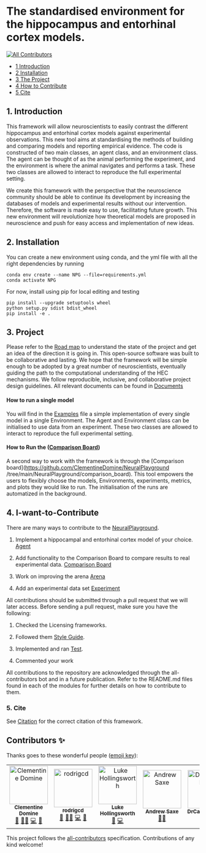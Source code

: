 # The  standardised environment for the hippocampus and entorhinal cortex models. 
<!-- ALL-CONTRIBUTORS-BADGE:START - Do not remove or modify this section -->
[![All Contributors](https://img.shields.io/badge/all_contributors-5-orange.svg?style=flat-square)](#contributors-)
<!-- ALL-CONTRIBUTORS-BADGE:END -->



* [1 Introduction](#1-Introduction)
* [2 Installation ](#2-Installation)
* [3 The Project](#3-Project)
* [4 How to Contribute](#4-I-want-to-Contribute)
* [5 Cite ](#5-Cite)

## 1. Introduction

This framework will allow neuroscientists to easily contrast the different hippocampus and entorhinal cortex models against experimental observations. This new tool aims at standardising the methods of building and comparing models and reporting empirical evidence. The code is constructed of two main classes, an agent class, and an environment class. The agent can be thought of as the animal performing the experiment, and the environment is where the animal navigates and performs a task. These two classes are allowed to interact to reproduce the full experimental setting.

We create this framework with the perspective that the neuroscience community should be able to continue its development by increasing the databases of models and experimental results without our intervention. Therefore, the software is made easy to use, facilitating future growth. This new environment will revolutionize how theoretical models are proposed in neuroscience and push for easy access and implementation of new ideas.

## 2. Installation
You can create a new environment using conda, and the yml file with all the right 
dependencies by running
```
conda env create --name NPG --file=requirements.yml
conda activate NPG
```

For now, install using pip for local editing and testing
```
pip install --upgrade setuptools wheel 
python setup.py sdist bdist_wheel
pip install -e .
```

## 3. Project
Please refer to the [Road map](https://github.com/ClementineDomine/NeuralPlayground/blob/main/documents/road_map.md) to understand the state of the project and get an idea of the direction it is going in. This open-source software was built to be collaborative and lasting. We hope that the framework will be simple enough to be adopted by a great number of neuroscientists, eventually guiding the path to the computational understanding of the HEC mechanisms. We follow reproducible, inclusive, and collaborative project design guidelines. All relevant documents can be found in [Documents](https://github.com/ClementineDomine/NeuralPlayground/blob/main/documents/)

#### How to run a single model
You will find in the [Examples](https://github.com/ClementineDomine/NeuralPlayground/tree/main/examples) file a simple implementation of every single model in a single Environment. The Agent and Environment class can be initialised to use data from an experiment. These two classes are allowed to interact to reproduce the full experimental setting. 

#### How to Run the ([Comparison Board](https://github.com/ClementineDomine/NeuralPlayground/tree/main/NeuralPlayground/comparison_board))

A second way to work with the framework is through the [Comparison board](https://github.com/ClementineDomine/NeuralPlayground
/tree/main/NeuralPlayground/comparison_board). This tool empowers the users to flexibly choose the models, Environments, experiments, metrics, and plots they would like to run. The initialisation of the runs are automatized in the background. 

## 4. I-want-to-Contribute

There are many ways to contribute to the [NeuralPlayground](https://github.com/ClementineDomine/NeuralPlayground/tree/main/NeuralPlayground). 

 1. Implement a hippocampal and entorhinal cortex model of your choice. [Agent](https://github.com/ClementineDomine/NeuralPlayground/tree/main/NeuralPlayground/agents)
    
 2. Add functionality to the Comparison Board to compare results to real experimental data. [Comparison Board](https://github.com/ClementineDomine/NeuralPlayground/tree/main/NeuralPlayground/comparison_board)
    
 3. Work on improving the arena [Arena](https://github.com/ClementineDomine/NeuralPlayground/tree/main/NeuralPlayground/arenas)
    
 4. Add an experimental data set [Experiment](https://github.com/ClementineDomine/NeuralPlayground/tree/main/NeuralPlayground/experiments)

All contributions should be submitted through a pull request that we will later access. 
Before sending a pull request, make sure you have the following: 

1. Checked the Licensing frameworks. 

2. Followed them [Style Guide](https://github.com/ClementineDomine/NeuralPlayground/tree/main/documents/style_guide).

3. Implemented and ran [Test](https://github.com/ClementineDomine/NeuralPlayground/tree/main/NeuralPlayground/tests).

4. Commented your work 
    
All contributions to the repository are acknowledged through the all-contributors bot and in a future publication.
Refer to the README.md files found in each of the modules for further details on how to contribute to them.


### 5. Cite 

See [Citation](https://github.com/ClementineDomine/NeuralPlayground/blob/main/documents/Citation.cff) for the correct citation of this framework. 

## Contributors ✨

Thanks goes to these wonderful people ([emoji key](https://allcontributors.org/docs/en/emoji-key)):

<!-- ALL-CONTRIBUTORS-LIST:START - Do not remove or modify this section -->
<!-- prettier-ignore-start -->
<!-- markdownlint-disable -->
<table>
  <tbody>
    <tr>
      <td align="center"><a href="https://github.com/ClementineDomine"><img src="https://avatars.githubusercontent.com/u/18595111?v=4?s=100" width="100px;" alt="Clementine Domine"/><br /><sub><b>Clementine Domine</b></sub></a><br /><a href="#design-ClementineDomine" title="Design">🎨</a> <a href="#mentoring-ClementineDomine" title="Mentoring">🧑‍🏫</a> <a href="https://github.com/ClementineDomine/NeuralPlayground/commits?author=ClementineDomine" title="Code">💻</a> <a href="#data-ClementineDomine" title="Data">🔣</a></td>
      <td align="center"><a href="https://github.com/rodrigcd"><img src="https://avatars.githubusercontent.com/u/22643681?v=4?s=100" width="100px;" alt="rodrigcd"/><br /><sub><b>rodrigcd</b></sub></a><br /><a href="#design-rodrigcd" title="Design">🎨</a> <a href="#mentoring-rodrigcd" title="Mentoring">🧑‍🏫</a> <a href="https://github.com/ClementineDomine/NeuralPlayground/commits?author=rodrigcd" title="Code">💻</a> <a href="#data-rodrigcd" title="Data">🔣</a></td>
      <td align="center"><a href="https://github.com/LukeHollingsworth"><img src="https://avatars.githubusercontent.com/u/93782020?v=4?s=100" width="100px;" alt="Luke Hollingsworth"/><br /><sub><b>Luke Hollingsworth</b></sub></a><br /><a href="https://github.com/ClementineDomine/NeuralPlayground/commits?author=LukeHollingsworth" title="Documentation">📖</a> <a href="https://github.com/ClementineDomine/NeuralPlayground
      /commits?author=LukeHollingsworth" title="Code">💻</a></td>
      <td align="center"><a href="http://saxelab.org"><img src="https://avatars.githubusercontent.com/u/4165949?v=4?s=100" width="100px;" alt="Andrew Saxe"/><br /><sub><b>Andrew Saxe</b></sub></a><br /><a href="#mentoring-asaxe" title="Mentoring">🧑‍🏫</a></td>
      <td align="center"><a href="https://github.com/DrCaswellBarry"><img src="https://avatars.githubusercontent.com/u/17472149?v=4?s=100" width="100px;" alt="DrCaswellBarry"/><br /><sub><b>DrCaswellBarry</b></sub></a><br /><a href="#mentoring-DrCaswellBarry" title="Mentoring">🧑‍🏫</a></td>
    </tr>
  </tbody>
</table>

<!-- markdownlint-restore -->
<!-- prettier-ignore-end -->

<!-- ALL-CONTRIBUTORS-LIST:END -->

This project follows the [all-contributors](https://github.com/all-contributors/all-contributors) specification. Contributions of any kind welcome!
